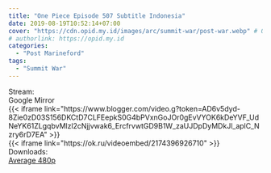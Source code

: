 ```yaml
---
title: "One Piece Episode 507 Subtitle Indonesia"
date: 2019-08-19T10:52:14+07:00
cover: "https://cdn.opid.my.id/images/arc/summit-war/post-war.webp" # Optional, cover
# authorlink: https://opid.my.id
categories:
  - "Post Marineford"
tags:
  - "Summit War"
---
```

<div class="ui menu violet borderless inverted">
  <div class="header item active">
        Stream:
    </div>
  <a class="active item" data-tab="google">
    <i class="google drive icon"></i> Google
  </a>
  <a class="item nounderline" data-tab="mirror">
    <i class="odnoklassniki icon"></i> Mirror
  </a>
</div>
<div class="ui bottom attached tab segment active" style="border:0 !important;" data-tab="google">
{{< iframe link="https://www.blogger.com/video.g?token=AD6v5dyd-8Zie0zD03S156DKCtD7CLFEepkS0G4bPVxnGoJOr0gEvVYOK6kDeYVF_UdNeYK61ZLgqbvMlzl2cNjjvwak6_ErcfrvwtGD9B1W_zaUJDpDyMDkJl_aplC_Nzry6rD7EA" >}}
</div>
<div class="ui bottom attached tab segment" style="border:0 !important;" data-tab="mirror">
{{< iframe link="https://ok.ru/videoembed/2174396926710" >}}
</div>
<div class="ui menu violet borderless inverted">
  <div class="header item active">
        Downloads:
    </div>
  <a class="item nounderline" href="https://ouo.io/hgxtSJ" target="_blank" rel="dofollow"><i class="google drive icon"></i>
    Average 480p</a>
</div>